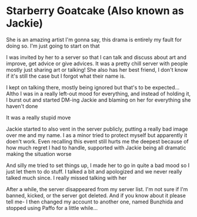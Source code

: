 # Starberry Goatcake (Also known as Jackie)
She is an amazing artist I'm gonna say, this drama is entirely my fault for doing so. I'm just going to start on that

I was invited by her to a server so that I can talk and discuss about art and improve, get advice or give advices. It was a pretty chill server with people mostly just sharing art or talking!
She also has her best friend, I don't know if it's still the case but I forgot what their name is.

I kept on talking there, mostly being ignored but that's to be expected...
Altho I was in a really left-out mood for everything, and instead of holding it, I burst out and started DM-ing Jackie and blaming on her for everything she haven't done

It was a really stupid move

Jackie started to also vent in the server publicly, putting a really bad image over me and my name. I as a minor tried to protect myself but apparently it doen't work.
Even recalling this event still hurts me the deepest because of how much regret I had to handle, supported with Jackie being all dramatic making the situation worse

And silly me tried to set things up, I made her to go in quite a bad mood so I just let them to do stuff. I talked a bit and apologized and we never really talked much since.
I really missed talking with her

After a while, the server disappeared from my server list. I'm not sure if I'm banned, kicked, or the server got deleted. And if you know about it please tell me-
I then changed my account to another one, named Bunzhida and stopped using Paffo for a little while...
